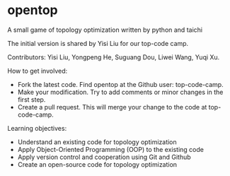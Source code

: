 # opentop

A small game of topology optimization written by python and taichi

The initial version is shared by Yisi Liu for our top-code camp.

Contributors: Yisi Liu, Yongpeng He, Suguang Dou, Liwei Wang, Yuqi Xu.

How to get involved:
- Fork the latest code. Find opentop at the Github user: top-code-camp.
- Make your modification. Try to add comments or minor changes in the first step.
- Create a pull request. This will merge your change to the code at top-code-camp.

Learning objectives:
- Understand an existing code for topology optimization
- Apply Object-Oriented Programming (OOP) to the existing code
- Apply version control and cooperation using Git and Github
- Create an open-source code for topology optimization
